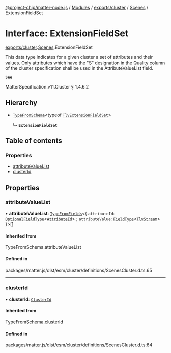 [@project-chip/matter-node.js](../README.md) / [Modules](../modules.md) / [exports/cluster](../modules/exports_cluster.md) / [Scenes](../modules/exports_cluster.Scenes.md) / ExtensionFieldSet

# Interface: ExtensionFieldSet

[exports/cluster](../modules/exports_cluster.md).[Scenes](../modules/exports_cluster.Scenes.md).ExtensionFieldSet

This data type indicates for a given cluster a set of attributes and their values. Only attributes which have
the "S" designation in the Quality column of the cluster specification shall be used in the AttributeValueList
field.

**`See`**

MatterSpecification.v11.Cluster § 1.4.6.2

## Hierarchy

- [`TypeFromSchema`](../modules/exports_tlv.md#typefromschema)\<typeof [`TlvExtensionFieldSet`](../modules/exports_cluster.Scenes.md#tlvextensionfieldset)\>

  ↳ **`ExtensionFieldSet`**

## Table of contents

### Properties

- [attributeValueList](exports_cluster.Scenes.ExtensionFieldSet.md#attributevaluelist)
- [clusterId](exports_cluster.Scenes.ExtensionFieldSet.md#clusterid)

## Properties

### attributeValueList

• **attributeValueList**: [`TypeFromFields`](../modules/exports_tlv.md#typefromfields)\<\{ `attributeId`: [`OptionalFieldType`](exports_tlv.OptionalFieldType.md)\<[`AttributeId`](../modules/exports_datatype.md#attributeid)\> ; `attributeValue`: [`FieldType`](exports_tlv.FieldType.md)\<[`TlvStream`](../modules/exports_tlv.md#tlvstream)\>  }\>[]

#### Inherited from

TypeFromSchema.attributeValueList

#### Defined in

packages/matter.js/dist/esm/cluster/definitions/ScenesCluster.d.ts:65

___

### clusterId

• **clusterId**: [`ClusterId`](../modules/exports_datatype.md#clusterid)

#### Inherited from

TypeFromSchema.clusterId

#### Defined in

packages/matter.js/dist/esm/cluster/definitions/ScenesCluster.d.ts:64
